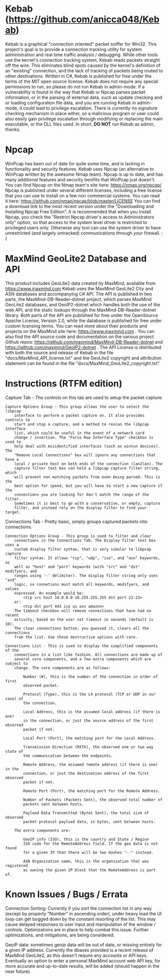 # Kebab (https://github.com/anicca048/Kebab)
Kebab is a graphical "connection oriented" packet sniffer for Win32.
This project's goal is to provide a connection tracking utility for system
	administration and real time traffic analysis / debugging. While other tools
	use the kernel's connection tracking system, Kebab reads packets straight
	off the wire. This eliminates blind spots caused by the kernel's definition
	of an "existing" connection, and the lack of tracking of packets being
	routed to other destinations.
Written in C#, Kebab is published for free under the terms of the MIT
	open source license.
Kebab does not require any special permissions to run, so please do not run
	Kebab in admin-mode. If a vulnerability is found in the way that Kebab or
	Npcap parses packet information, or in the parsing of external data, such as
	update checking and or loading configuration file data, and you are
	running Kebab in admin-mode, it could lead to privilege escalation. There is
    currently no signature checking mechanism in place either, so a malicious
    program or user could also easily gain privilege escalation through
    modifying or replacing the main executable, or the DLL files used. In short,
    **DO NOT** run Kebab as admin, thanks.

# Npcap
WinPcap has been out of date for quite some time, and is lacking in
	functionality and security features.
Kebab uses Npcap (an alternative to WinPcap written by the awesome Nmap team).
	Npcap is up to date, and has many additional features and security
	benifits that WinPcap just doesn't.
You can find Npcap on the Nmap team's site here: https://nmap.org/npcap/
Npcap is published under several different licenses, including a free license
	that you can use to install on a few non commercial systems. You can read it
	here: https://github.com/nmap/npcap/blob/master/LICENSE
You can find a download link to the most recent version under the "Downloading
	and Installing Npcap Free Edition".
It is recommended that when you install Npcap, you check the "Restrict Npcap
    driver's access to Administrators only" option, so that access to the
	system level driver is restricted to privileged users only. Otherwise any
    tool can use the system driver to have unrestricted (and largely untracked)
	communications through your firewall. :(

# MaxMind GeoLite2 Database and API
This product includes GeoLite2 data created by MaxMind, available from
	https://www.maxmind.com
Kebab uses the MaxMind GeoLite2 City and ASN databases and accompanying C# API.
	The API is published in two parts, the MaxMind-DB-Reader-dotnet project,
	which parses MaxMind GeoLite2 databases, and GeoIP2-dotnet which handles
	both the use of the web API, and the static lookups through the
	MaxMind-DB-Reader-dotnet library.
Both parts of the API are published for free under the OpenSource Apache
	License, Version 2.0, while the database is published for free under custom
	licensing terms.
You can read more about their products and projects on the MaxMind site here:
	https://www.maxmind.com . You can also find the API source code and
	documentation on the various project Github repos:
	https://github.com/maxmind/MaxMind-DB-Reader-dotnet and 
	https://github.com/maxmind/GeoIP2-dotnet .
The API License is distributed with both the source and release of Kebab in the
	file "docs/MaxMind_API_license.txt" and the GeoLite2 copyright and
	attribution statement can be found in the file
	"docs/MaxMind_GeoLite2_copyright.txt".

# Instructions (RTFM edition)
Capture Tab - The controls on this tab are used to setup the packet capture.
	
	Capture Options Group - This group allows the user to select the libpcap
		interface to perform a packet capture on. It also provides controls to
		start and stop a capture, and a method to rescan the libpcap interface
		list, which could be useful in the event of a network card
		change / insertion. The "Force Raw Interface Type" checkbox is used to
        help deal with misidentified interfaces (such as wintun devices). The
        "Remove Local Connections" box will ignore any connections that have a
        local / private host on both ends of the connection (lan2lan). The
        capture filter text box can hold a libpcap capture filter string, which
        will prevent non matching packets from even being parsed. This is the
        best option for speed, but you will have to start a new capture if the
        connections you are looking for don't match the range of the filter.
        Sometimes it is best to go with a conservative, or empty, capture
        filter, and instead rely on the display filter to find your target.

Connections Tab - Pretty basic, simply groups captured packets into connections.
	
	Connection Options Group - This group is used to filter and clear
        connections in the Connections Tab. The Display filter text box uses a
        custom display filter syntax, that is very simular to libpcap capture
        filter syntax. It allows "tcp", "udp", "iso", and "asn" keywords, as
        well as "host" and "port" keywords (with "src" and "dst" modifyers, and
        ranges using '-' delimiter). The display filter string only uses "and"
        logic, so connetions must match all keywords, modifyers, and values
        expressed. An example would be:
            <tcp src host 10.0.0.0-10.255.255.255 dst port 22-23>
        or:
            <tcp dst port 443 iso us asn amazon>
        The timeout checkbox will remove connections that have had no recent
		activity, based on the user set timeout in seconds (default is 10).
		The clear connections button, you guessed it, clears all the connections
		from the list. Use these destructive options with care.
	
	Connections List - This is used to display the simplified components of the
		connections in a list like fashion. All connections are made up of
		several core components, and a few extra components which are subject to
		change. The core components are as follows:
			
			Number (#), this is the number of the connection in order of first
			observed packet.
			
			Protocol (Type), this is the L4 protocol (TCP or UDP in our case) of
			the connection.
			
			Local Address, this is the assumed local address (if there is one)
			in the connection, or just the source address of the first observed
			packet if not.
			
			Local Port (Port), the matching port for the Local Address.
			
			Transmission Direction (RXTX), the observed one or two way state of
			the communication between the endpoints.
			
			Remote Address, the assumed remote address (if there is one) in the
			connection, or just the destination address of the first observed
			packet if not.
			
			Remote Port (Port), the matching port for the Remote Address.
			
			Number of Packets (Packets Sent), the observed total number of
            packets sent between hosts.
			
			Payload Data Transmitted (Bytes Sent), the total size of observed
			packet protocol payload data, in bytes, sent between hosts.
        
        The extra components are:
			
            GeoIP info (ISO), this is the country and State / Region
			ISO code for the RemoteAddress field. If the geo data is not found
			for a given IP than there will be two dashes "--" instead.
			
			ASN Organization name, this is the organization that was registered
			as owning the given IP block that the RemoteAddress is part of.

# Known Issues / Bugs / Errata
Connection Sorting: Currently if you sort the connection list in any way
(except by property "Number" in ascending order), under heavy load the UI loop
can get bogged down by the constant resorting of the list. This may cause
delayed responses to user input and manipulation of the window / controls.
Optimizations are in place to help combat this issue. Further optimizations,
and mitigations, are being considered.

GeoIP data: sometimes geoip data will be out of date, or missing entirely for a
given IP address. Currently the dbases provided is a recent release of
MaxMind GeoLite2, as this doesn't require any accounts or API keys. Eventually
an option to enter a personal MaxMind account web API key, for more accurate and
up-to-date results, will be added (should happen in the near future).
